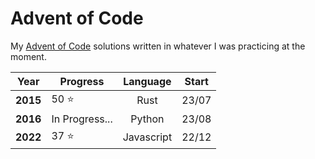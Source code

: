 # Advent of Code

My [Advent of Code](https://adventofcode.com) solutions written in whatever I was practicing at the moment.

| **Year** | **Progress**   | **Language** | **Start** |
|:--------:|----------------|:------------:|:---------:|
| **2015** | 50 ⭐          |     Rust     |   23/07   |
| **2016** | In Progress... |    Python    |   23/08   |
| **2022** | 37 ⭐          |  Javascript  |   22/12   |